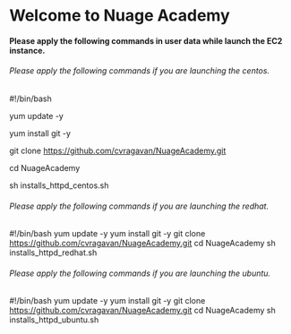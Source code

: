 # Welcome to Nuage Academy

#### Please apply the following commands in user data while launch the EC2 instance.

###### Please apply the following commands if you are launching the centos.

#!/bin/bash

yum update -y

yum install git -y

git clone https://github.com/cvragavan/NuageAcademy.git

cd NuageAcademy

sh installs_httpd_centos.sh

###### Please apply the following commands if you are launching the redhat.

#!/bin/bash
yum update -y
yum install git -y
git clone https://github.com/cvragavan/NuageAcademy.git
cd NuageAcademy
sh installs_httpd_redhat.sh

###### Please apply the following commands if you are launching the ubuntu.

#!/bin/bash
yum update -y
yum install git -y
git clone https://github.com/cvragavan/NuageAcademy.git
cd NuageAcademy
sh installs_httpd_ubuntu.sh



